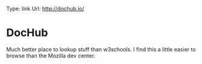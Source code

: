 Type: link
Url: http://dochub.io/

# DocHub

Much better place to lookup stuff than w3schools. I find this a little easier
to browse than the Mozilla dev center.
